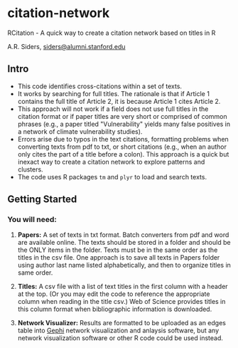 # citation-network
RCitation - A quick way to create a citation network based on titles in R

A.R. Siders, siders@alumni.stanford.edu

## Intro
* This code identifies cross-citations within a set of texts. 
* It works by searching for full titles. The rationale is that if Article 1 contains the full title of Article 2, it is because Article 1 cites Article 2. 
* This approach will not work if a field does not use full titles in the citation format or if paper titles are very short or comprised of common phrases (e.g., a paper titled "Vulnerability" yields many false positives in a network of climate vulnerability studies). 
* Errors arise due to typos in the text citations, formatting problems when converting texts from pdf to txt, or short citations (e.g., when an author only cites the part of a title before a colon). This approach is a quick but inexact way to create a citation network to explore patterns and clusters.  
* The code uses R packages `tm` and `plyr` to load and search texts.  

## Getting Started

### You will need: 

1. **Papers:** A set of texts in txt format. Batch converters from pdf and word are available online. The texts should be stored in a folder and should be the ONLY items in the folder. Texts must be in the same order as the titles in the csv file. One approach is to save all texts in Papers folder using author last name listed alphabetically, and then to organize titles in same order. 

2. **Titles:** A csv file with a list of text titles in the first column with a header at the top. (Or you may edit the code to reference the appropriate column when reading in the title csv.) Web of Science provides titles in this column format when bibliographic information is downloaded.  

3. **Network Visualizer:** Results are formatted to be uploaded as an edges table into [Gephi](https://gephi.org/) network visualization and anlaysis software, but any network visualization software or other R code could be used instead. 
